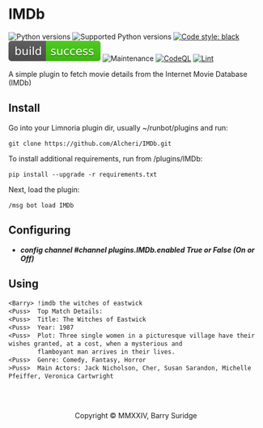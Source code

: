 # IMDb

![Python versions](https://img.shields.io/badge/Python-version-blue) ![Supported Python versions](https://img.shields.io/badge/3.11%2C%203.12%2C%203.13-blue.svg) [![Code style: black](https://img.shields.io/badge/code%20style-black-black)](https://github.com/psf/black) ![Build Status](https://github.com/Alcheri/My-Limnoria-Plugins/blob/master/img/status.svg) ![Maintenance](https://img.shields.io/badge/Maintained%3F-yes-green.svg) [![CodeQL](https://github.com/Alcheri/Weather/actions/workflows/github-code-scanning/codeql/badge.svg)](https://github.com/Alcheri/Weather/actions/workflows/github-code-scanning/codeql) [![Lint](https://github.com/Alcheri/Weather/actions/workflows/black.yml/badge.svg)](https://github.com/Alcheri/Weather/actions/workflows/black.yml)

A simple plugin to fetch movie details from the Internet Movie Database (IMDb)

## Install

Go into your Limnoria plugin dir, usually ~/runbot/plugins and run:

```plaintext
git clone https://github.com/Alcheri/IMDb.git
```

To install additional requirements, run from /plugins/IMDb:

```plaintext
pip install --upgrade -r requirements.txt 
```

Next, load the plugin:

```plaintext
/msg bot load IMDb
```

## Configuring

* **_config channel #channel plugins.IMDb.enabled True or False (On or Off)_**

## Using

```plaintext
<Barry> !imdb the witches of eastwick
<Puss>  Top Match Details:
<Puss>  Title: The Witches of Eastwick
<Puss>  Year: 1987
<Puss>  Plot: Three single women in a picturesque village have their wishes granted, at a cost, when a mysterious and
        flamboyant man arrives in their lives.
<Puss>  Genre: Comedy, Fantasy, Horror
>Puss>  Main Actors: Jack Nicholson, Cher, Susan Sarandon, Michelle Pfeiffer, Veronica Cartwright
```

<br><br>
<p align="center">Copyright © MMXXIV, Barry Suridge</p>
